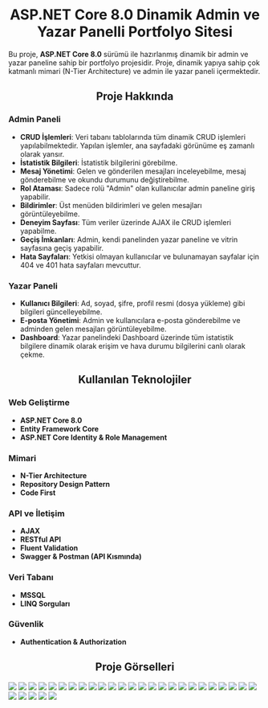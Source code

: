<h1 align="center">ASP.NET Core 8.0 Dinamik Admin ve Yazar Panelli Portfolyo Sitesi</h1>

Bu proje, **ASP.NET Core 8.0** sürümü ile hazırlanmış dinamik bir admin ve yazar paneline sahip bir portfolyo projesidir. Proje, dinamik yapıya sahip çok katmanlı mimari (N-Tier Architecture) ve admin ile yazar paneli içermektedir.

<h2 align="center">Proje Hakkında</h2>

### Admin Paneli
- **CRUD İşlemleri**: Veri tabanı tablolarında tüm dinamik CRUD işlemleri yapılabilmektedir. Yapılan işlemler, ana sayfadaki görünüme eş zamanlı olarak yansır.
- **İstatistik Bilgileri**: İstatistik bilgilerini görebilme.
- **Mesaj Yönetimi**: Gelen ve gönderilen mesajları inceleyebilme, mesaj gönderebilme ve okundu durumunu değiştirebilme.
- **Rol Ataması**: Sadece rolü "Admin" olan kullanıcılar admin paneline giriş yapabilir.
- **Bildirimler**: Üst menüden bildirimleri ve gelen mesajları görüntüleyebilme.
- **Deneyim Sayfası**: Tüm veriler üzerinde AJAX ile CRUD işlemleri yapabilme.
- **Geçiş İmkanları**: Admin, kendi panelinden yazar paneline ve vitrin sayfasına geçiş yapabilir.
- **Hata Sayfaları**: Yetkisi olmayan kullanıcılar ve bulunamayan sayfalar için 404 ve 401 hata sayfaları mevcuttur.

### Yazar Paneli
- **Kullanıcı Bilgileri**: Ad, soyad, şifre, profil resmi (dosya yükleme) gibi bilgileri güncelleyebilme.
- **E-posta Yönetimi**: Admin ve kullanıcılara e-posta gönderebilme ve adminden gelen mesajları görüntüleyebilme.
- **Dashboard**: Yazar panelindeki Dashboard üzerinde tüm istatistik bilgilere dinamik olarak erişim ve hava durumu bilgilerini canlı olarak çekme.

<h2 align="center">Kullanılan Teknolojiler</h2>

### Web Geliştirme
- **ASP.NET Core 8.0**
- **Entity Framework Core**
- **ASP.NET Core Identity & Role Management**

### Mimari
- **N-Tier Architecture**
- **Repository Design Pattern**
- **Code First**

### API ve İletişim
- **AJAX**
- **RESTful API**
- **Fluent Validation**
- **Swagger & Postman (API Kısmında)**

### Veri Tabanı
- **MSSQL**
- **LINQ Sorguları**

### Güvenlik
- **Authentication & Authorization**

<h2 align="center"> Proje Görselleri </h3>

![](./Core_Proje/wwwroot/ReadmeImg/1.jpg)
![](./Core_Proje/wwwroot/ReadmeImg/2.jpg)
![](./Core_Proje/wwwroot/ReadmeImg/3.jpg)
![](./Core_Proje/wwwroot/ReadmeImg/4.jpg)
![](./Core_Proje/wwwroot/ReadmeImg/5.jpg)
![](./Core_Proje/wwwroot/ReadmeImg/6.jpg)
![](./Core_Proje/wwwroot/ReadmeImg/7.jpg)
![](./Core_Proje/wwwroot/ReadmeImg/8.jpg)
![](./Core_Proje/wwwroot/ReadmeImg/9.jpg)
![](./Core_Proje/wwwroot/ReadmeImg/10.jpg)
![](./Core_Proje/wwwroot/ReadmeImg/11.jpg)
![](./Core_Proje/wwwroot/ReadmeImg/12.jpg)
![](./Core_Proje/wwwroot/ReadmeImg/13.jpg)
![](./Core_Proje/wwwroot/ReadmeImg/14.jpg)
![](./Core_Proje/wwwroot/ReadmeImg/15.jpg)
![](./Core_Proje/wwwroot/ReadmeImg/16.jpg)
![](./Core_Proje/wwwroot/ReadmeImg/17.jpg)
![](./Core_Proje/wwwroot/ReadmeImg/18.jpg)
![](./Core_Proje/wwwroot/ReadmeImg/19.jpg)
![](./Core_Proje/wwwroot/ReadmeImg/20.jpg)
![](./Core_Proje/wwwroot/ReadmeImg/21.jpg)
![](./Core_Proje/wwwroot/ReadmeImg/22.jpg)
![](./Core_Proje/wwwroot/ReadmeImg/23.jpg)
![](./Core_Proje/wwwroot/ReadmeImg/24.jpg)
![](./Core_Proje/wwwroot/ReadmeImg/25.jpg)
![](./Core_Proje/wwwroot/ReadmeImg/26.jpg)
![](./Core_Proje/wwwroot/ReadmeImg/27.jpg)
![](./Core_Proje/wwwroot/ReadmeImg/28.jpg)
![](./Core_Proje/wwwroot/ReadmeImg/29.jpg)
![](./Core_Proje/wwwroot/ReadmeImg/30.jpg)
